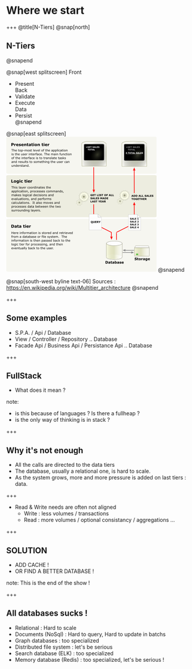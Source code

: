 # Where we start

+++
@title[N-Tiers]
@snap[north] 
## N-Tiers
@snapend

@snap[west splitscreen] 
Front <br /> 
- Present <br />
Back <br />
- Validate <br />
- Execute <br />
Data <br />
- Persist <br />
@snapend

@snap[east splitscreen]
![N-Tiers](_assets/Overview_of_a_three-tier_application_vectorVersion.png)
@snapend


@snap[south-west byline text-06]
Sources : https://en.wikipedia.org/wiki/Multitier_architecture
@snapend

+++
## Some examples
- S.P.A. / Api / Database
- View / Controller / Repository .. Database
- Facade Api / Business Api / Persistance Api .. Database

+++
## FullStack
- What does it mean ?

note: 
- is this because of languages ? Is there a fullheap ?
- is the only way of thinking is in stack ?


+++
## Why it's not enough
- All the calls are directed to the data tiers
- The database, usually a relational one, is hard to scale.
- As the system grows, more and more pressure is added on last tiers : data.

+++
- Read & Write needs are often not aligned
  * Write : less volumes / transactions
  * Read : more volumes / optional consistancy / aggregations ...

+++
## SOLUTION

- ADD CACHE !
- OR FIND A BETTER DATABASE !

note:
This is the end of the show !

+++
## All databases sucks !
- Relational : Hard to scale
- Documents (NoSql) : Hard to query, Hard to update in batchs
- Graph databases : too specialized
- Distributed file system : let's be serious
- Search database (ELK) : too specialized
- Memory database (Redis) : too specialized, let's be serious !

